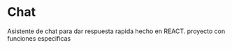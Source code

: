 # Chat
Asistente de chat para dar respuesta rapida hecho en REACT. proyecto con funciones especificas
